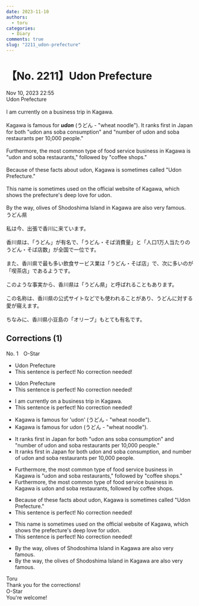 ```yaml
---
date: 2023-11-10
authors:
  - toru
categories:
  - Diary
comments: true
slug: "2211_udon-prefecture"
---
```


# 【No. 2211】Udon Prefecture
<div class="date">Nov 10, 2023 22:55</div>
<div id="post"><div id="body_show_ori">
Udon Prefecture<br/><br/>I am currently on a business trip in Kagawa.<br/><br/>Kagawa is famous for <strong><em>udon</em></strong> (うどん - "wheat noodle"). It ranks first in Japan for both "udon ans soba consumption" and "number of udon and soba restaurants per 10,000 people."<br/><br/>Furthermore, the most common type of food service business in Kagawa is "udon and soba restaurants," followed by "coffee shops."<br/><br/>Because of these facts about udon, Kagawa is sometimes called "Udon Prefecture."<br/><br/>This name is sometimes used on the official website of Kagawa, which shows the prefecture's deep love for udon.<br/><br/>By the way, olives of Shodoshima Island in Kagawa are also very famous.
</div></div>

<!-- more -->

<div id="post_ja"><div id="body_show_mo">
うどん県<br/><br/>私は今、出張で香川に来ています。<br/><br/>香川県は、「うどん」が有名で、「うどん・そば消費量」と「人口1万人当たりのうどん・そば店数」が全国で一位です。<br/><br/>また、香川県で最も多い飲食サービス業は「うどん・そば店」で、次に多いのが「喫茶店」であるようです。<br/><br/>このような事実から、香川県は「うどん県」と呼ばれることもあります。<br/><br/>この名称は、香川県の公式サイトなどでも使われることがあり、うどんに対する愛が窺えます。<br/><br/>ちなみに、香川県小豆島の「オリーブ」もとても有名です。
</div></div>

## Corrections (1)
<div id="block"><div class="first_name"> No. 1　<span class="just_name">O-Star</span></div><div id="block2">
<ul class="correction_field">
<li class="incorrect">Udon Prefecture</li>
<li class="corrected perfect">This sentence is perfect! No correction needed!</li>
</ul>
<ul class="correction_field">
<li class="incorrect">Udon Prefecture</li>
<li class="corrected perfect">This sentence is perfect! No correction needed!</li>
</ul>
<ul class="correction_field">
<li class="incorrect">I am currently on a business trip in Kagawa.</li>
<li class="corrected perfect">This sentence is perfect! No correction needed!</li>
</ul>
<ul class="correction_field">
<li class="incorrect">Kagawa is famous for 'udon' (うどん - "wheat noodle").</li>
<li class="corrected correct">
Kagawa is famous for<span class="f_bold"> udon </span>(うどん - "wheat noodle").
</li>
</ul>
<ul class="correction_field">
<li class="incorrect">It ranks first in Japan for both "udon ans soba consumption" and "number of udon and soba restaurants per 10,000 people."</li>
<li class="corrected correct">
It ranks first in Japan for both udon<span class="f_bold"> and</span> soba consumption<span class="f_bold">, and number</span> of udon and soba restaurants per 10,000 p<span class="f_bold">eople.</span>
</li>
</ul>
<ul class="correction_field">
<li class="incorrect">Furthermore, the most common type of food service business in Kagawa is "udon and soba restaurants," followed by "coffee shops."</li>
<li class="corrected correct">
Furthermore, the most common type of food service business in Kagawa is <span class="f_bold">udon and soba restaurants, </span>followed by<span class="f_bold"> coffee shops.</span>
</li>
</ul>
<ul class="correction_field">
<li class="incorrect">Because of these facts about udon, Kagawa is sometimes called "Udon Prefecture."</li>
<li class="corrected perfect">This sentence is perfect! No correction needed!</li>
</ul>
<ul class="correction_field">
<li class="incorrect">This name is sometimes used on the official website of Kagawa, which shows the prefecture's deep love for udon.</li>
<li class="corrected perfect">This sentence is perfect! No correction needed!</li>
</ul>
<ul class="correction_field">
<li class="incorrect">By the way, olives of Shodoshima Island in Kagawa are also very famous.</li>
<li class="corrected correct">
By the way, <span class="f_bold">the</span> olives of Shodoshima Island in Kagawa are also very famous.
</li>
</ul>
</div><div class="name"><span class="just_name">Toru</span><br>
Thank you for the corrections!
</div>
<div class="name"><span class="just_name">O-Star</span><br>
You're welcome!
</div>
</div>
